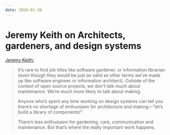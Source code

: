 ```yaml
---
date: 2020-01-30
---
```


# Jeremy Keith on Architects, gardeners, and design systems

[Jeremy Keith:](https://adactio.com/journal/16369)

> It’s rare to find job titles like software gardener, or information librarian (even though they would be just as valid as other terms we’ve made up like software engineer or information architect). Outside of the context of open source projects, we don’t talk much about maintenance. We’re much more likely to talk about making.
>
> Anyone who’s spent any time working on design systems can tell you there’s no shortage of enthusiasm for architecture and making—“let’s build a library of components!”
> 
> There’s less enthusiasm for gardening, care, communication and maintenance. But that’s where the really important work happens.
